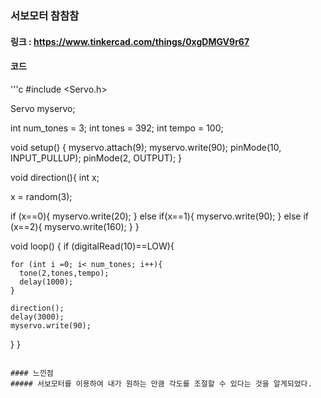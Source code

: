 ### 서보모터 참참참
#### 링크 : https://www.tinkercad.com/things/0xgDMGV9r67
#### 코드 

'''c
#include <Servo.h>

Servo myservo;

int num_tones = 3;
int tones = 392;
int tempo = 100;

void setup() {
  myservo.attach(9);
  myservo.write(90);
  pinMode(10, INPUT_PULLUP);
  pinMode(2, OUTPUT);
}

void direction(){
  int x;

  x = random(3);

  if (x==0){
    myservo.write(20);
  }
  else if(x==1){
    myservo.write(90);
  }
  else if (x==2){
    myservo.write(160);
  }
}

void loop() {
  if (digitalRead(10)==LOW){

    for (int i =0; i< num_tones; i++){
      tone(2,tones,tempo);
      delay(1000);
    }

    direction();
    delay(3000);
    myservo.write(90);
  }
}
```

#### 느낀점
##### 서보모터를 이용하여 내가 원하는 만큼 각도를 조절할 수 있다는 것을 알게되었다.
